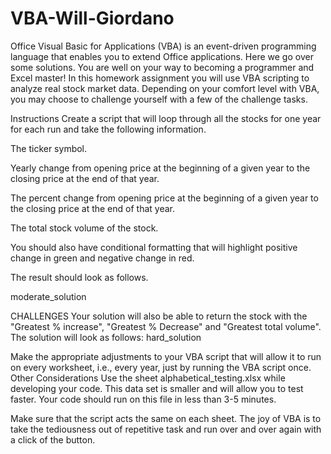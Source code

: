 # VBA-Will-Giordano
Office Visual Basic for Applications (VBA) is an event-driven programming language that enables you to extend Office applications. Here we go over some solutions.
You are well on your way to becoming a programmer and Excel master! In this homework assignment you will use VBA scripting to analyze real stock market data. 
Depending on your comfort level with VBA, you may choose to challenge yourself with a few of the challenge tasks.



Instructions
Create a script that will loop through all the stocks for one year for each run and take the following information.

The ticker symbol.

Yearly change from opening price at the beginning of a given year to the closing price at the end of that year.

The percent change from opening price at the beginning of a given year to the closing price at the end of that year.

The total stock volume of the stock.

You should also have conditional formatting that will highlight positive change in green and negative change in red.

The result should look as follows.

moderate_solution

CHALLENGES
Your solution will also be able to return the stock with the "Greatest % increase", "Greatest % Decrease" and "Greatest total volume". The solution will look as follows:
hard_solution

Make the appropriate adjustments to your VBA script that will allow it to run on every worksheet, i.e., every year, just by running the VBA script once.
Other Considerations
Use the sheet alphabetical_testing.xlsx while developing your code. This data set is smaller and will allow you to test faster. Your code should run on this file in less than 3-5 minutes.

Make sure that the script acts the same on each sheet. The joy of VBA is to take the tediousness out of repetitive task and run over and over again with a click of the button.
